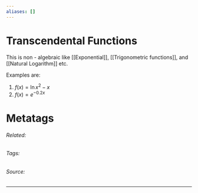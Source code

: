 ```yaml
---
aliases: []
---
```

# Transcendental Functions
This is non - algebraic like [[Exponential]], [[Trigonometric functions]], and [[Natural Logarithm]] etc.

Examples are:
1. $f(x) = \ln x^2 - x$
2. $f(x) = e^{-0.2x}$












# Metatags
###### Related: 
###### Tags: 
###### Source: 

---